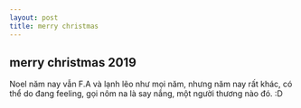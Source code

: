 ```yaml
---
layout: post
title: merry christmas
---
```


## merry christmas 2019
Noel năm nay vẫn F.A và lạnh lẽo như mọi năm, nhưng năm nay rất khác, có thể do đang feeling, gọi nôm na là say nắng, một người thương nào đó. :D
